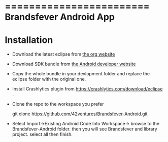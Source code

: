 ========================
Brandsfever Android App
========================

Installation
============

* Download the latest eclipse from [the org website](http://www.eclipse.org/downloads/)

* Download SDK bundle from [the Android developer website](http://developer.android.com/sdk/index.html)

* Copy the whole bundle in your devlopment folder and replace the eclipse folder with the original one.

* Install Crashlytics plugin from  https://crashlytics.com/download/eclipse .

* Clone the repo to the workspace you prefer

  git clone https://github.com/42ventures/Brandsfever-Android.git

* Select Import->Existing Android Code Into Workspace-> browse to the Brandsfever-Android folder. then you will see Brandsfever and library project. select all then  finish.
